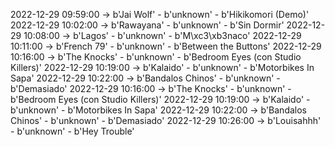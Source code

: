 2022-12-29 09:59:00 -> b'Jai Wolf' - b'unknown' - b'Hikikomori (Demo)'
2022-12-29 10:02:00 -> b'Rawayana' - b'unknown' - b'Sin Dormir'
2022-12-29 10:08:00 -> b'Lagos' - b'unknown' - b'M\xc3\xb3naco'
2022-12-29 10:11:00 -> b'French 79' - b'unknown' - b'Between the Buttons'
2022-12-29 10:16:00 -> b'The Knocks' - b'unknown' - b'Bedroom Eyes (con Studio Killers)'
2022-12-29 10:19:00 -> b'Kalaido' - b'unknown' - b'Motorbikes In Sapa'
2022-12-29 10:22:00 -> b'Bandalos Chinos' - b'unknown' - b'Demasiado'
2022-12-29 10:16:00 -> b'The Knocks' - b'unknown' - b'Bedroom Eyes (con Studio Killers)'
2022-12-29 10:19:00 -> b'Kalaido' - b'unknown' - b'Motorbikes In Sapa'
2022-12-29 10:22:00 -> b'Bandalos Chinos' - b'unknown' - b'Demasiado'
2022-12-29 10:26:00 -> b'Louisahhh' - b'unknown' - b'Hey Trouble'
